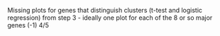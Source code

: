 Missing plots for genes that distinguish clusters (t-test and logistic regression) from step 3 - ideally one plot for each of the 8 or so major genes (-1) 
4/5 
